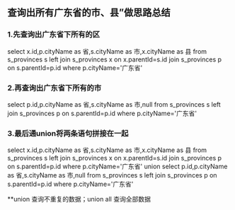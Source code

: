 ## 查询出所有广东省的市、县”做思路总结

### 1.先查询出广东省下所有的区
select x.id,p.cityName as 省,s.cityName as 市,x.cityName as 县 from s_provinces s 
left join s_provinces x on x.parentId=s.id
join s_provinces p on s.parentId=p.id 
where p.cityName='广东省'

### 2.再查询出广东省下所有的市
select p.id,p.cityName as 省,s.cityName as 市,null from s_provinces s 
left join s_provinces p on s.parentId=p.id 
where p.cityName='广东省'
### 3.最后通union将两条语句拼接在一起
select x.id,p.cityName as 省,s.cityName as 市,x.cityName as 县 from s_provinces s 
left join s_provinces x on x.parentId=s.id
join s_provinces p on s.parentId=p.id 
where p.cityName='广东省'
union
select p.id,p.cityName as 省,s.cityName as 市,null from s_provinces s 
left join s_provinces p on s.parentId=p.id 
where p.cityName='广东省'


**union 查询不重复的数据；union all 查询全部数据
